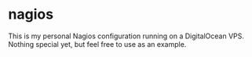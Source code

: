 # nagios

This is my personal Nagios configuration running on a DigitalOcean VPS.  Nothing special yet, but feel free to use as an example.
